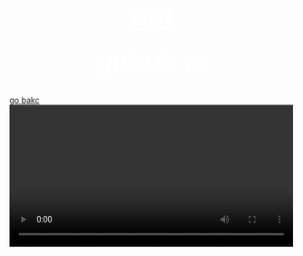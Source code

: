 <html>
 <head>
   <title>wow</title>
 </head>
  <body background="R.jpeg">
    <center><h1><font size="120"><font color="white"><u>get</u></font></font></h1></center>
    <center><h6><font size="10"><font color="white">github.io</font></font></h6></center>
   <a href="https://bulbuwad.github.io/New-WebSite/">go bakc</a>
   <video conntrols src="" width="500">
  </body>
</html>

